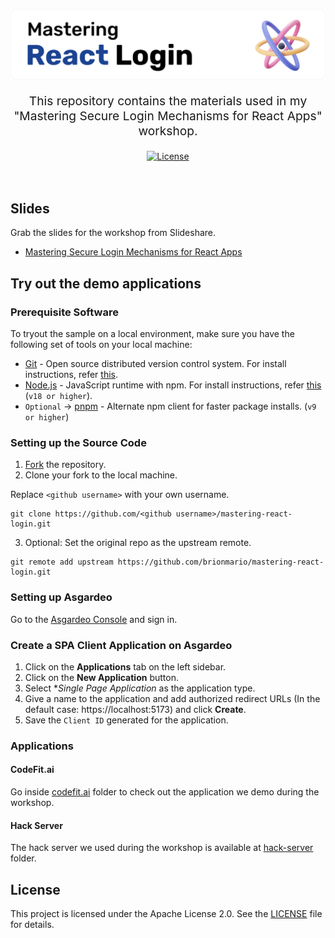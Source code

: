 <p align="center" style="color: #343a40">
  <img
    src="https://raw.githubusercontent.com/brionmario/mastering-react-login/483094d7245bac786559330fb5f0c1f72ff54d81/Group%20126%20(1).png" alt="Banner" width="auto"
  >
</p>
<p align="center" style="font-size: 1.2rem;">
  This repository contains the materials used in my "Mastering Secure Login Mechanisms for React Apps" workshop.
</p>

<div align="center">
  <a href="./LICENSE"><img src="https://img.shields.io/badge/License-MIT-blue.svg" alt="License"></a>
  <br>
  <br>
</div>

<br>

## Slides

Grab the slides for the workshop from Slideshare.

- [Mastering Secure Login Mechanisms for React Apps](https://www.slideshare.net/slideshow/mastering-secure-login-mechanisms-for-react-apps-pdf-1ee7/277578400)

## Try out the demo applications

### Prerequisite Software

To tryout the sample on a local environment, make sure you have the following set of tools on your local machine:

* [Git](https://git-scm.com/downloads) - Open source distributed version control system. For install instructions, refer [this](https://www.atlassian.com/git/tutorials/install-git).
* [Node.js](https://nodejs.org/en/download/) - JavaScript runtime with npm. For install instructions, refer [this](https://nodejs.org/en/download/package-manager/) (`v18 or higher`).
* `Optional` -> [pnpm](https://pnpm.io/) - Alternate npm client for faster package installs. (`v9 or higher`)

### Setting up the Source Code

1. [Fork](https://docs.github.com/en/github/getting-started-with-github/fork-a-repo) the repository.
2. Clone your fork to the local machine.

Replace `<github username>` with your own username.

```shell
git clone https://github.com/<github username>/mastering-react-login.git
```

3. Optional: Set the original repo as the upstream remote.

```shell
git remote add upstream https://github.com/brionmario/mastering-react-login.git
```

### Setting up Asgardeo

Go to the [Asgardeo Console](https://console.asgardeo.io) and sign in.

### Create a SPA Client Application on Asgardeo

1. Click on the **Applications** tab on the left sidebar.
2. Click on the **New Application** button.
3. Select **Single Page Application* as the application type.
4. Give a name to the application and add authorized redirect URLs (In the default case: https://localhost:5173) and click **Create**.
5. Save the `Client ID` generated for the application.

### Applications

#### CodeFit.ai

Go inside [codefit.ai](./codefit.ai/) folder to check out the application we demo during the workshop.

#### Hack Server

The hack server we used during the workshop is available at [hack-server](./hack-server/) folder.

## License
This project is licensed under the Apache License 2.0. See the [LICENSE](LICENSE) file for details.

